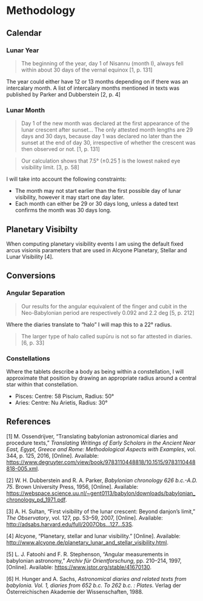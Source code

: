 Methodology
===========

Calendar
--------

### Lunar Year

> The beginning of the year, day 1 of Nisannu (month I), always fell
> within about 30 days of the vernal equinox \[1, p. 131\]

The year could either have 12 or 13 months depending on if there was an
intercalary month. A list of intercalary months mentioned in texts was
published by Parker and Dubberstein \[2, p. 4\]

### Lunar Month

> Day 1 of the new month was declared at the first appearance of the
> lunar crescent after sunset… The only attested month lengths are 29
> days and 30 days, because day 1 was declared no later than the sunset
> at the end of day 30, irrespective of whether the crescent was then
> observed or not. \[1, p. 131\]

> Our calculation shows that 7.5° (±0.25 ̊) is the lowest naked eye
> visibility limit. \[3, p. 58\]

I will take into account the following constraints:

-   The month may not start earlier than the first possible day of lunar
    visibility, however it may start one day later.
-   Each month can either be 29 or 30 days long, unless a dated text
    confirms the month was 30 days long.

Planetary Visibilty
-------------------

When computing planetary visibility events I am using the default fixed
arcus visionis parameters that are used in Alcyone Planetary, Stellar
and Lunar Visibility \[4\].

Conversions
-----------

### Angular Separation

> Our results for the angular equivalent of the finger and cubit in the
> Neo-Babylonian period are respectively 0.092 and 2.2 deg \[5, p. 212\]

Where the diaries translate to “halo” I will map this to a 22° radius.

> The larger type of halo called supūru is not so far attested in
> diaries. \[6, p. 33\]

### Constellations

Where the tablets describe a body as being within a constellation, I
will approximate that position by drawing an appropriate radius around a
central star within that constellation.

-   Pisces: Centre: 58 Piscium, Radius: 50°
-   Aries: Centre: Nu Arietis, Radius: 30°

References
----------

\[1\] M. Ossendrijver, “Translating babylonian astronomical diaries and
procedure texts,” *Translating Writings of Early Scholars in the Ancient
Near East, Egypt, Greece and Rome: Methodological Aspects with
Examples*, vol. 344, p. 125, 2016, \[Online\]. Available:
<https://www.degruyter.com/view/book/9783110448818/10.1515/9783110448818-005.xml>.

\[2\] W. H. Dubberstein and R. A. Parker, *Babylonian chronology 626
b.c.-A.D. 75*. Brown University Press, 1956, \[Online\]. Available:
<https://webspace.science.uu.nl/~gent0113/babylon/downloads/babylonian_chronology_pd_1971.pdf>.

\[3\] A. H. Sultan, “First visibility of the lunar crescent: Beyond
danjon’s limit,” *The Observatory*, vol. 127, pp. 53–59, 2007,
\[Online\]. Available:
<http://adsabs.harvard.edu/full/2007Obs...127...53S>.

\[4\] Alcyone, “Planetary, stellar and lunar visibility.” \[Online\].
Available:
<http://www.alcyone.de/planetary_lunar_and_stellar_visibility.html>.

\[5\] L. J. Fatoohi and F. R. Stephenson, “Angular measurements in
babylonian astronomy,” *Archiv für Orientforschung*, pp. 210–214, 1997,
\[Online\]. Available: <https://www.jstor.org/stable/41670130>.

\[6\] H. Hunger and A. Sachs, *Astronomical diaries and related texts
from babylonia. Vol. 1, diaries from 652 b.c. To 262 b.c. : Plates*.
Verlag der Österreichischen Akademie der Wissenschaften, 1988.

